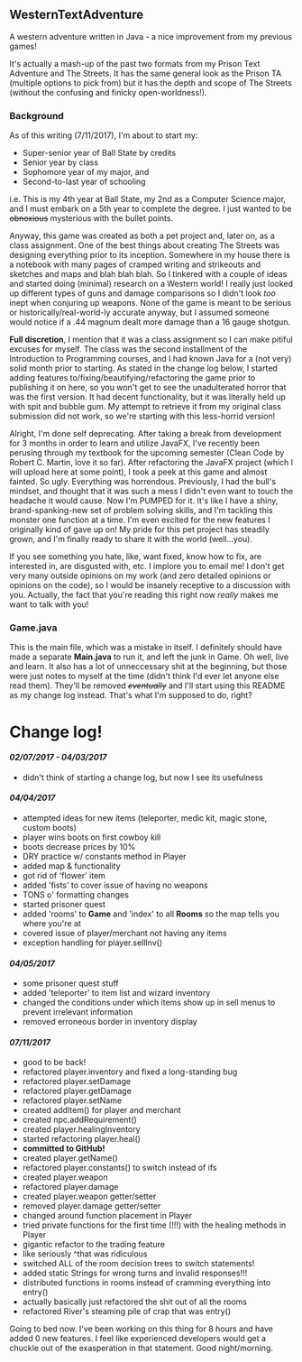 ## WesternTextAdventure
A western adventure written in Java - a nice improvement from my previous games!

It's actually a mash-up of the past two formats from my Prison Text Adventure and The Streets. It has the same general look as the Prison TA (multiple options to pick from) but it has the depth and scope of The Streets (without the confusing and finicky open-worldness!).


### Background
As of this writing (7/11/2017), I'm about to start my:

- Super-senior year of Ball State by credits
- Senior year by class
- Sophomore year of my major, and
- Second-to-last year of schooling

i.e. This is my 4th year at Ball State, my 2nd as a Computer Science major, and I must embark on a 5th year to complete the degree. I just wanted to be ~~obnoxious~~ mysterious with the bullet points.

Anyway, this game was created as both a pet project and, later on, as a class assignment. One of the best things about creating The Streets was designing everything prior to its inception. Somewhere in my house there is a notebook with many pages of cramped writing and strikeouts and sketches and maps and blah blah blah. So I tinkered with a couple of ideas and started doing (minimal) research on a Western world! I really just looked up different types of guns and damage comparisons so I didn't look *too* inept when conjuring up weapons. None of the game is meant to be serious or historically/real-world-ly accurate anyway, but I assumed someone would notice if a .44 magnum dealt more damage than a 16 gauge shotgun.

**Full discretion**, I mention that it was a class assignment so I can make pitiful excuses for myself. The class was the second installment of the Introduction to Programming courses, and I had known Java for a (not very) solid month prior to starting. As stated in the change log below, I started adding features to/fixing/beautifying/refactoring the game prior to publishing it on here, so you won't get to see the unadulterated horror that was the first version. It had decent functionality, but it was literally held up with spit and bubble gum. My attempt to retrieve it from my original class submission did not work, so we're starting with this less-horrid version!

Alright, I'm done self deprecating. After taking a break from development for 3 months in order to learn and utilize JavaFX, I've recently been perusing through my textbook for the upcoming semester (Clean Code by Robert C. Martin, love it so far). After refactoring the JavaFX project (which I will upload here at some point), I took a peek at this game and almost fainted. So ugly. Everything was horrendous. Previously, I had the bull's mindset, and thought that it was such a mess I didn't even want to touch the headache it would cause. Now I'm PUMPED for it. It's like I have a shiny, brand-spanking-new set of problem solving skills, and I'm tackling this monster one function at a time. I'm even excited for the new features I originally kind of gave up on! My pride for this pet project has steadily grown, and I'm finally ready to share it with the world (well...you).

If you see something you hate, like, want fixed, know how to fix, are interested in, are disgusted with, etc. I implore you to email me! I don't get very many outside opinions on my work (and zero detailed opinions or opinions on the code), so I would be insanely receptive to a discussion with you. Actually, the fact that you're reading this right now *really* makes me want to talk with you!

### Game.java
This is the main file, which was a mistake in itself. I definitely should have made a separate **Main.java** to run it, and left the junk in Game. Oh well, live and learn. It also has a lot of unneccessary shit at the beginning, but those were just notes to myself at the time (didn't think I'd ever let anyone else read them). They'll be removed ~~*eventually*~~ and I'll start using this README as my change log instead. That's what I'm supposed to do, right?


# Change log!

#### *02/07/2017 - 04/03/2017*
  - didn't think of starting a change log, but now I see its usefulness

#### *04/04/2017*
  - attempted ideas for new items (teleporter, medic kit, magic stone, custom boots)
  - player wins boots on first cowboy kill
  - boots decrease prices by 10%
  - DRY practice w/ constants method in Player
  - added map & functionality
  - got rid of 'flower' item
  - added 'fists' to cover issue of having no weapons
  - TONS o' formatting changes
  - started prisoner quest
  - added 'rooms' to **Game** and 'index' to all **Rooms** so the map tells you where you're at
  - covered issue of player/merchant not having any items
  - exception handling for player.sellInv()

#### *04/05/2017*
  - some prisoner quest stuff
  - added 'teleporter' to item list and wizard inventory
  - changed the conditions under which items show up in sell menus to prevent irrelevant information
  - removed erroneous border in inventory display

#### *07/11/2017*
  - good to be back!
  - refactored player.inventory and fixed a long-standing bug
  - refactored player.setDamage
  - refactored player.getDamage
  - refactored player.setName
  - created addItem() for player and merchant
  - created npc.addRequirement()
  - created player.healingInventory
  - started refactoring player.heal()
  - **committed to GitHub!**
  - created player.getName()
  - refactored player.constants() to switch instead of ifs
  - created player.weapon
  - refactored player.damage
  - created player.weapon getter/setter
  - removed player.damage getter/setter
  - changed around function placement in Player
  - tried private functions for the first time (!!!) with the healing methods in Player
  - gigantic refactor to the trading feature
  - like seriously ^that was ridiculous
  - switched ALL of the room decision trees to switch statements!
  - added static Strings for wrong turns and invalid responses!!!
  - distributed functions in rooms instead of cramming everything into entry()
  - actually basically just refactored the shit out of all the rooms
  - refactored River's steaming pile of crap that was entry()
  
Going to bed now. I've been working on this thing for 8 hours and have added 0 new features. I feel like experienced developers would get a chuckle out of the exasperation in that statement. Good night/morning.
